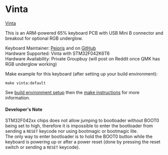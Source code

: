 Vinta
=========

[Vinta](https://i.imgur.com/huX3lff.jpg)


This is an ARM-powered 65% keyboard PCB with USB Mini B connector and breakout for optional RGB underglow.

Keyboard Maintainer: [Peioris](http://peioris.space/) and on [GitHub](https://github.com/coarse)  
Hardware Supported: Vinta with STM32F042K6T6  
Hardware Availability: Private Groupbuy (will post on Reddit once QMK has RGB underglow working)

Make example for this keyboard (after setting up your build environment):

    make vinta:default

See [build environment setup](https://docs.qmk.fm/#/getting_started_build_tools) then the [make instructions](https://docs.qmk.fm/#/getting_started_make_guide) for more information.

#### Developer's Note

STM32F042xx chips does not allow jumping to bootloader without BOOT0 being set to high, therefore it is impossible to enter the bootloader from sending a `RESET` keycode nor using bootmagic or bootmagic lite.  
The only way to enter bootloader is to hold the BOOT0 button while the keyboard is powering up or after a power reset (done by pressing the reset switch or sending a `RESET` keycode).